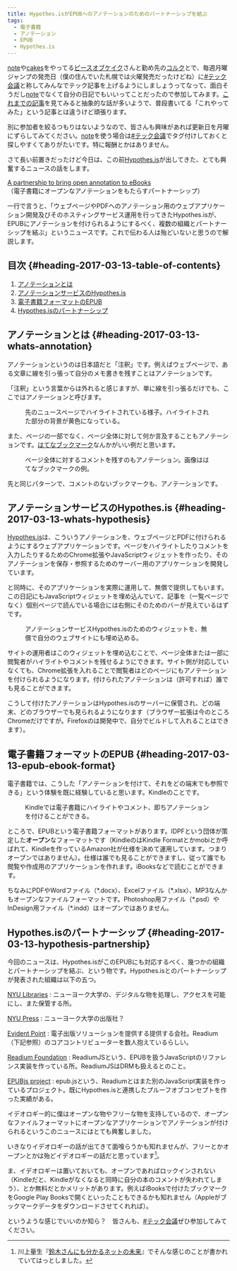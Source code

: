 ```yaml
---
title: Hypothes.isがEPUBへのアノテーションのためのパートナーシップを結ぶ
tags:
  - 電子書籍
  - アノテーション
  - EPUB
  - Hypothes.is
---
```


[note][]や[cakes][]をやってる[ピースオブケイク][]さんと勤め先の[コルク][]とで、毎週月曜ジャンプの発売日（僕の住んでいた札幌では火曜発売だったけどね）に[#テック会議][]と称してみんなでテック記事を上げるようにしましょうってなって、面白そうだし[note][]でなくて自分の日記でもいいってことだったので参加してみます。[これまでの記事][#テック会議]を見てみると抽象的な話が多いようで、普段書いてる「これやってみた」という記事とは違うけど頑張ります。

別に参加者を絞るつもりはないようなので、皆さんも興味があれば更新日を月曜にずらしてみてください。[note][]を使う場合は[#テック会議][]でタグ付けしておくと探しやすくてありがたいです。特に報酬とかはありません。

さて長い前置きだったけど今日は、この前[Hypothes.is][]が出してきた、とても興奮するニュースの話をします。

[A partnership to bring open annotation to eBooks][hypothesis news]  
（電子書籍にオープンなアノテーションをもたらすパートナーシップ）

一行で言うと、「ウェブページやPDFへのアノテーション用のウェブアプリケーション開発及びそのホスティングサービス運用を行ってきたHypothes.isが、EPUBにアノテーションを付けられるようにするべく、複数の組織とパートナーシップを結ぶ」というニュースです。これで伝わる人は殆どいないと思うので解説します。

目次 {#heading-2017-03-13-table-of-contents}
----

1. [アノテーションとは](#heading-2017-03-13-whats-annotation)
2. [アノテーションサービスのHypothes.is](#heading-2017-03-13-whats-hypothesis)
3. [電子書籍フォーマットのEPUB](#heading-2017-03-13-epub-ebook-format)
4. [Hypothes.isのパートナーシップ](#heading-2017-03-13-hypothesis-partnership)

アノテーションとは {#heading-2017-03-13-whats-annotation}
------------------

アノテーションというのは日本語だと「注釈」です。例えばウェブページで、ある文章に線を引っ張って自分のメモ書きを残すことはアノテーションです。

「注釈」という言葉からは外れると感じますが、単に線を引っ張るだけでも、ここではアノテーションと呼びます。
<figure>
  <a href="https://gyazo.com/1ff7a03324fdc08da7f2f86c245431db"><img src="https://gyazo.com/1ff7a03324fdc08da7f2f86c245431db.png" alt=""></a>
  <figcaption>先のニュースページでハイライトされている様子。ハイライトされた部分の背景が黄色になっている。</figcaption>
</figure>

また、ページの一部でなく、ページ全体に対して何か言及することもアノテーションです。[はてなブックマーク][]なんかがいい例だと思います。
<figure>
  <a href="https://gyazo.com/47eb628941ce4e66cbc7928bb254753c"><img src="https://gyazo.com/47eb628941ce4e66cbc7928bb254753c.png" alt=""></a>
  <figcaption>ページ全体に対するコメントを残すのもアノテーション。画像ははてなブックマークの例。</figcaption>
</figure>

先と同じパターンで、コメントのないブックマークも、アノテーションです。

アノテーションサービスのHypothes.is {#heading-2017-03-13-whats-hypothesis}
-----------------------------------

[Hypothes.is][]は、こういうアノテーションを、ウェブページとPDFに付けられるようにするウェブアプリケーションです。ページをハイライトしたりコメントを入力したりするためのChrome拡張やJavaScriptウィジェットを作ったり、そのアノテーションを保存・参照するためのサーバー用のアプリケーションを開発しています。

と同時に、そのアプリケーションを実際に運用して、無償で提供してもいます。この日記にもJavaScriptウィジェットを埋め込んでいて、記事を（一覧ページでなく）個別ページで読んでいる場合には右側にそのためのバーが見えているはずです。
<figure>
  <a href="https://gyazo.com/777f1accfa73f2787a6b4c1bb0e0cd72"><img src="https://gyazo.com/777f1accfa73f2787a6b4c1bb0e0cd72.png" alt=""></a>
  <figcaption>アノテーションサービスHypothes.isのためのウィジェットを、無償で自分のウェブサイトにも埋め込める。</figcaption>
</figure>

サイトの運用者はこのウィジェットを埋め込むことで、ページ全体または一部に閲覧者がハイライトやコメントを残せるようにできます。サイト側が対応していなくても、Chrome拡張を入れることで閲覧者はどのページにもアノテーションを付けられるようになります。付けられたアノテーションは（許可すれば）誰でも見ることができます。

こうして付けたアノテーションはHypothes.isのサーバーに保管され、どの端末、どのブラウザーでも見られるようになります（ブラウザー拡張は今のところChromeだけですが。Firefoxのは開発中で、自分でビルドして入れることはできます）。

電子書籍フォーマットのEPUB {#heading-2017-03-13-epub-ebook-format}
--------------------------

電子書籍では、こうした「アノテーションを付けて、それをどの端末でも参照できる」という体験を既に経験していると思います。Kindleのことです。
<figure>
  <a href="https://gyazo.com/f29495ff624f3e64f395cb21f9247848"><img src="https://gyazo.com/f29495ff624f3e64f395cb21f9247848.png" alt=""></a>
  <figcaption>Kindleでは電子書籍にハイライトやコメント、即ちアノテーションを付けることができる。</figcaption>
</figure>

ところで、EPUBという電子書籍フォーマットがあります。IDPFという団体が策定した**オープン**なフォーマットです（KindleのはKindle Formatとかmobiとか呼ばれて、Kindleを作っているAmazon社が仕様を決めて運用しています。つまりオープンではありません）。仕様は誰でも見ることができますし、従って誰でも閲覧や作成用のアプリケーションを作れます。iBooksなどで読むことができます。

ちなみにPDFやWordファイル（\*.docx）、Excelファイル（\*.xlsx）、MP3なんかもオープンなファイルフォーマットです。Photoshop用ファイル（\*.psd）やInDesign用ファイル（\*.indd）はオープンではありません。

Hypothes.isのパートナーシップ {#heading-2017-03-13-hypothesis-partnership}
-----------------------------

今回のニュースは、Hypothes.isがこのEPUBにも対応するべく、幾つかの組織とパートナーシップを結ぶ、という物です。Hypothes.isとのパートナーシップが発表された組織は以下の五つ。

[NYU Libraries][]
: ニューヨーク大学の、デジタルな物を処理し、アクセスを可能にし、また保管する所。

[NYU Press][]
: ニューヨーク大学の出版社？

[Evident Point][]
: 電子出版ソリューションを提供する提供する会社。Readium（下記参照）のコアコントリビューターを数人抱えているらしい。

[Readium Foundation][]
: ReadiumJSという、EPUBを扱うJavaScriptのリファレンス実装を作っている所。ReadiumJSはDRMも扱えるとのこと。

[EPUBjs project][]
: epub.jsという、Readiumとはまた別のJavaScript実装を作っているプロジェクト。既にHypothes.isと連携したプルーフオブコンセプトを作った実績がある。

イデオロギー的に僕はオープンな物やフリーな物を支持しているので、オープンなファイルフォーマットにオープンなアプリケーションでアノテーションが付けられるというこのニュースにはとても興奮しました。

いきなりイデオロギーの話が出てきて面喰らうかも知れませんが、フリーとかオープンとかは殆どイデオロギーの話だと思っています[^free-open-as-ideology]。

ま、イデオロギーは置いておいても、オープンであればロックインされない（Kindleだと、Kindleがなくなると同時に自分の本のコメントが失われてしまう）、とか無料だとかメリットがあります。例えばiBooksで付けたブックマークをGoogle Play Booksで開くといったこともできるかも知れません（Appleがブックマークデータをダウンロードさせてくれれば）。

[^free-open-as-ideology]: 川上量生『[鈴木さんにも分かるネットの未来][]』でそんな感じのことが書かれていてはっとしました。

というような感じでいいのか知ら？　皆さんも、[#テック会議][]ぜひ参加してみてください。

[コルク]: https://corkagency.com/
[note]: https://note.mu/
[cakes]: https://cakes.mu/
[ピースオブケイク]: https://www.pieceofcake.co.jp/
[#テック会議]: https://note.mu/hashtag/%E3%83%86%E3%83%83%E3%82%AF%E4%BC%9A%E8%AD%B0?f=new&search=on
[hypothesis news]: https://hypothes.is/blog/ebook-partnership/
[Hypothes.is]: https://hypothes.is/
[鈴木さんにも分かるネットの未来]: https://www.iwanami.co.jp/book/b226338.html
[NYU Libraries]: http://dlib.nyu.edu/dlts/
[NYU Press]: https://nyupress.org/
[Evident Point]: http://www.evidentpoint.com/
[Readium Foundation]: http://readium.org/
[EPUBjs project]: http://futurepress.org/
[はてなブックマーク]: http://b.hatena.ne.jp/

